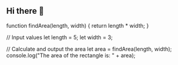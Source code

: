 ## Hi there 👋
function findArea(length, width) {
    return length * width;
}

// Input values
let length = 5;
let width = 3;

// Calculate and output the area
let area = findArea(length, width);
console.log("The area of the rectangle is: " + area);
